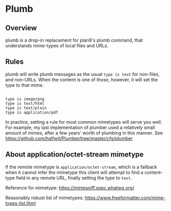 # Plumb

## Overview

plumb is a drop-in replacement for plan9's plumb command, that understands mime-types of local files and URLs. 

## Rules

plumb will write plumb messages as the usual `type is text` for non-files, and non-URLs. When the content is one of those, however, it will set the type to that mime.

```

type is image/png
type is text/html
type is text/plain
type is application/pdf

```

In practice, setting a rule for most common mimetypes will serve you well. For example, my last implementation of plumber used a relatively small amount of mimes, after a few years' worth of plumbing in this manner. 
See https://github.com/halfwit/Plumber/tree/master/cfg/plumber

## About application/octet-stream mimetype
If the remote mimetype is `application/octet-stream`, which is a fallback when it cannot infer the mimetype this client will attempt to find a content-type field in any remote URL, finally setting the type to `text`.

Reference for mimetype: https://mimesniff.spec.whatwg.org/

Reasonably robust list of mimetypes: https://www.freeformatter.com/mime-types-list.html
